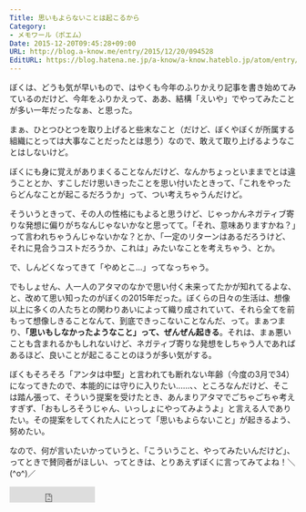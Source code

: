 ```yaml
---
Title: 思いもよらないことは起こるから
Category:
- メモワール（ポエム）
Date: 2015-12-20T09:45:28+09:00
URL: http://blog.a-know.me/entry/2015/12/20/094528
EditURL: https://blog.hatena.ne.jp/a-know/a-know.hateblo.jp/atom/entry/6653586347149195582
---
```


ぼくは、どうも気が早いもので、はやくも今年のふりかえり記事を書き始めてみているのだけど、今年をふりかえって、ああ、結構「えいや」でやってみたことが多い一年だったなぁ、と思った。


まぁ、ひとつひとつを取り上げると些末なこと（だけど、ぼくやぼくが所属する組織にとっては大事なことだったとは思う）なので、敢えて取り上げるようなことはしないけど。




<!-- more -->




ぼくにも身に覚えがありまくることなんだけど、なんかちょっといままでとは違うこととか、すこしだけ思いきったことを思い付いたときって、「これをやったらどんなことが起こるだろうか」って、つい考えちゃうんだけど。


そういうときって、その人の性格にもよると思うけど、じゃっかんネガティブ寄りな発想に偏りがちなんじゃないかなと思ってて。「それ、意味ありますかね？」って言われちゃうんじゃないかな？とか、「一定のリターンはあるだろうけど、それに見合うコストだろうか、これは」みたいなことを考えちゃう、とか。


で、しんどくなってきて「やめとこ...」ってなっちゃう。


でもしょせん、人一人のアタマのなかで思い付く未来ってたかが知れてるよな、と、改めて思い知ったのがぼくの2015年だった。ぼくらの日々の生活は、想像以上に多くの人たちとの関わりあいによって織り成されていて、それら全てを前もって想像しきることなんて、到底できっこないことなんだ、って。まぁつまり、**「思いもしなかったようなこと」って、ぜんぜん起きる**。それは、まぁ悪いことも含まれるかもしれないけど、ネガティブ寄りな発想をしちゃう人であればあるほど、良いことが起こることのほうが多い気がする。



ぼくもそろそろ「アンタは中堅」と言われても断れない年齢（今度の3月で34）になってきたので、本能的には守りに入りたい......、、ところなんだけど、そこは踏ん張って、そういう提案を受けたとき、あんまりアタマでごちゃごちゃ考えすぎず、「おもしろそうじゃん、いっしょにやってみようよ」と言える人でありたい。その提案をしてくれた人にとって「思いもよらないこと」が起きるよう、努めたい。


なので、何が言いたいかっていうと、「こういうこと、やってみたいんだけど」、ってときで賛同者がほしい、ってときは、とりあえずぼくに言ってみてよね！＼(^o^)／


<iframe src="http://blog.hatena.ne.jp/a-know/a-know.hateblo.jp/subscribe/iframe" allowtransparency="true" frameborder="0" scrolling="no" width="150" height="28"></iframe>
